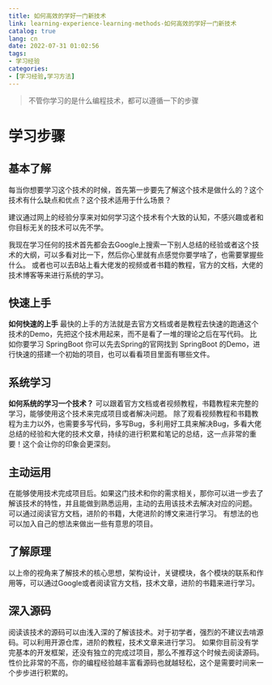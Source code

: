 ```yaml
---
title: 如何高效的学好一门新技术
link: learning-experience-learning-methods-如何高效的学好一门新技术
catalog: true
lang: cn
date: 2022-07-31 01:02:56 
tags:
- 学习经验
categories:
- [学习经验,学习方法]
---
```


> 不管你学习的是什么编程技术，都可以遵循一下的步骤

# 学习步骤

## 基本了解

每当你想要学习这个技术的时候，首先第一步要先了解这个技术是做什么的？这个技术有什么缺点和优点？这个技术适用于什么场景？

建议通过网上的经验分享来对如何学习这个技术有个大致的认知，不感兴趣或者和你目标无关的技术可以先不学。

我现在学习任何的技术首先都会去Google上搜索一下别人总结的经验或者这个技术的大纲，可以多看对比一下，然后你心里就有点感觉你要学啥了，也需要掌握些什么。
或者也可以去B站上看大佬发的视频或者书籍的教程，官方的文档，大佬的技术博客等来进行系统的学习。

## 快速上手

**如何快速的上手**
最快的上手的方法就是去官方文档或者是教程去快速的跑通这个技术的Demo，先把这个技术用起来，而不是看了一堆的理论之后在写代码。
比如你要学习 SpringBoot 你可以先去Spring的官网找到 SpringBoot 的Demo，进行快速的搭建一个初始的项目，也可以看看项目里面有哪些文件。 

## 系统学习

**如何系统的学习一个技术？**
可以跟着官方文档或者视频教程，书籍教程来完整的学习，能够使用这个技术来完成项目或者解决问题。
除了观看视频教程和书籍教程为主力以外，也需要多写代码，多写Bug，多利用好工具来解决Bug，多看大佬总结的经验和大佬的技术文章，持续的进行积累和笔记的总结，这一点非常的重要！这个会让你的印象会更深刻。

## 主动运用

在能够使用技术完成项目后。如果这门技术和你的需求相关，那你可以进一步去了解该技术的特性，并且能做到熟悉运用，主动的去用该技术去解决对应的问题。 可以通过阅读官方文档，进阶的书籍，大佬进阶的博文来进行学习。
有想法的也可以加入自己的想法来做出一些有意思的项目。

## 了解原理

以上帝的视角来了解技术的核心思想，架构设计，关键模块，各个模块的联系和作用等，可以通过Google或者阅读官方文档，技术文章，进阶的书籍来进行学习。

## 深入源码

阅读该技术的源码可以由浅入深的了解该技术。对于初学者，强烈的不建议去啃源码。可以利用开源仓库，进阶的教程，技术文章来进行学习。
如果你目前没有学完基本的开发框架，还没有独立的完成过项目，那么不推荐这个时候去阅读源码。性价比非常的不高，你的编程经验越丰富看源码也就越轻松，这个是需要时间来一个步步进行积累的。





